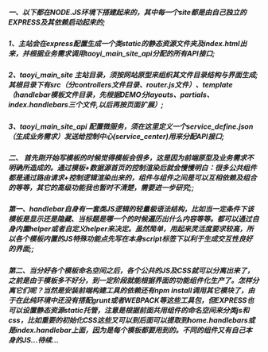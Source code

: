
##### 一、以下都在NODE.JS环境下搭建起来的，其中每一个site都是由自己独立的EXPRESS及其依赖启动起来的;
 ##### 1、主站会在express配置生成一个类static的静态资源文件夹及index.html出来，并根据业务需求调用taoyi_main_site_api分配的所有API接口;
 
 ##### 2、taoyi_main_site 主站目录，须按网站原型来组织其文件目录结构与界面生成;其根目录下有src（分controllers文件目录、router.js文件）、template（handlebar模板文件目录，先根据DEMO分layouts、partials、index.handlebars三个文件,以后再按页面扩展）;
 
 ##### 3、taoyi_main_site_api 配置微服务，须在这里定义一个service_define.json（生成业务需求）发送给控制中心(service_center)用来分配API接口;


##### 二、 首先刚开始写模板的时候觉得模板会很多，这是因为前端原型及业务需求不明确所造成的。通过模板+数据源首页的控制渲染后就会慢慢明白：很多公共组件都是通过路由请求+控制逻辑渲染出来的，组件与组件之间是可以互相依赖及组合的等等，其它的高级功能我也暂时不清楚，需要进一步研究;;
##### 第一、handlebar自身有一套类JS逻辑的轻量极语法结构，比如当一定条件下该模板是显示还是隐藏、当标题是哪一个的时候遍历出什么内容等等。都可以通过自身内置helper或者自定义helper来决定。虽然简单，用起来灵活度要求较高，所以各个模板内置的JS特殊功能点先写在本身script标签下以利于生成交互性良好的界面;;
##### 第二、当分好各个模板命名空间之后，各个公共的JS及CSS就可以分离出来了，之前是由于模板多不好分，到一定阶段就能根据界面的功能组件化生产了。怎样分离它们呢？当然是安装前端构建工具的依赖还有npm install调用其它模块了，由于在此纯环境中还没有搭配grunt或者WEBPACK等这些工具包，但EXPRESS也可以设置静态资源static托管，注意是根据前面共用组件的命名空间来分类js和css，比如重要的初始化CSS这些又可以到后面可以提取到home.handlebars或是index.handlebar上面，因为是每个模板都要用到的。不同的组件又有自己本身的JS...待续...

